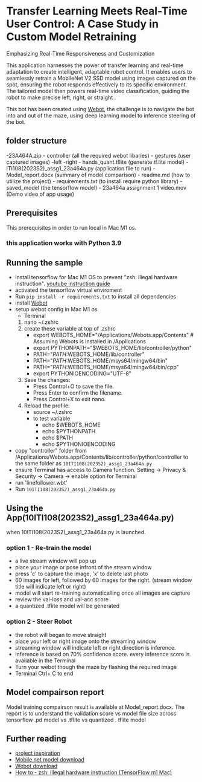 # Transfer Learning Meets Real-Time User Control: A Case Study in Custom Model Retraining

Emphasizing Real-Time Responsiveness and Customization

This application harnesses the power of transfer learning and real-time adaptation to create intelligent, adaptable robot control. It enables users to seamlessly retrain a MobileNet V2 SSD model using images captured on the spot, ensuring the robot responds effectively to its specific environment. The tailored model then powers real-time video classification, guiding the robot to make precise left, right, or straight
.

This bot has been created using [Webot](https://cyberbotics.com/), the challenge is to navigate the bot into and out of the maze, using deep learning model to inference steering of the bot.

## folder structure
-23A464A.zip
    - controller (all the required webot libaries)
    - gestures (user captured images)
        -left
        -right
    - hands_quant.tflite (generate tf.lite model)
    - ITI108(2023S2)_assg1_23a464a.py (application file to run)
    - Model_report.docx (summary of model comparison)
    - readme.md (how to utilize the project)
    - requirements.txt (to install require python library)
    - saved_model (the tensorflow model)
    - 23a464a assignment 1 video.mov (Demo video of app usage)

## Prerequisites
This prerequisites in order to run local in Mac M1 os.

### this application works with Python 3.9

## Running the sample
- install tensorflow for Mac M1 OS to prevent "zsh: illegal hardware instruction". [youtube instruction guide](https://www.youtube.com/watch?v=WFIZn6titnc)  
- activated the tensorflow virtual enviroment
- Run `pip install -r requirements.txt` to install all dependencies
- install [Webot](https://cyberbotics.com/)
- setup webot config in Mac M1 os
    - Terminal
    1. nano ~/.zshrc
    2. create these variable at top of .zshrc
        - export WEBOTS_HOME="/Applications/Webots.app/Contents" # Assuming Webots is installed in /Applications
        - export PYTHONPATH="$WEBOTS_HOME/lib/controller/python"
        - PATH="$PATH:$WEBOTS_HOME/lib/controller"
        - PATH="$PATH:$WEBOTS_HOME/msys64/mingw64/bin"
        - PATH="$PATH:$WEBOTS_HOME/msys64/mingw64/bin/cpp"
        - export PYTHONIOENCODING="UTF-8"
    3. Save the changes:
        - Press Control+O to save the file.
        - Press Enter to confirm the filename.
        - Press Control+X to exit nano.
    4. Reload the profile:
        - source ~/.zshrc
        - to test variable
            - echo $WEBOTS_HOME
            - echo $PYTHONPATH
            - echo $PATH
            - echo $PYTHONIOENCODING
- copy "controller" folder from /Applications/Webots.app/Contents/lib/controller/python/controller to the same folder as `10ITI108(2023S2)_assg1_23a464a.py` 
- ensure Terminal has access to Camera function. Setting -> Privacy & Security -> Camera -> enable option for Terminal 
- run 'linefollower.wbt'
- Run `10ITI108(2023S2)_assg1_23a464a.py`


## Using the App(10ITI108(2023S2)_assg1_23a464a.py)

when 10ITI108(2023S2)_assg1_23a464a.py is launched.

### option 1 - Re-train the model
- a live stream window will pop up
- place your image or pose infront of the stream window
- press 'c' to capture the image, 'x' to delete last photo
- 60 images for left, followed by 60 images for the right. (stream window title will indicate left or right)
- model will start re-training automaticalling once all images are capture
- review the val-loss and val-acc score
- a quantized .tflite model will be generated

### option 2 - Steer Robot

- the robot will began to move straight
- place your left or right image onto the streaming window
- streaming window will indicate left or right direction is inference.
- inference is based on 70% confidence score. every inference score is available in the Terminal
- Turn your webot though the maze by flashing the required image
- Terminal Ctrl+ C to end

## Model compairson report
Model training compairson result is available at Model_report.docx. The report is to understand the validation score vs model file size across tensorflow .pd model vs .tflite vs quantized . tflite model

## Further reading
- [project inspiration](https://storage.googleapis.com/tfjs-examples/webcam-transfer-learning/dist/index.html)
- [Mobile net model download](https://tfhub.dev/google/imagenet/mobilenet_v2_100_224/feature_vector/4)
- [Webot download](https://cyberbotics.com/)
- [How to - zsh: illegal hardware instruction (TensorFlow m1 Mac)](https://www.youtube.com/watch?v=WFIZn6titnc)
